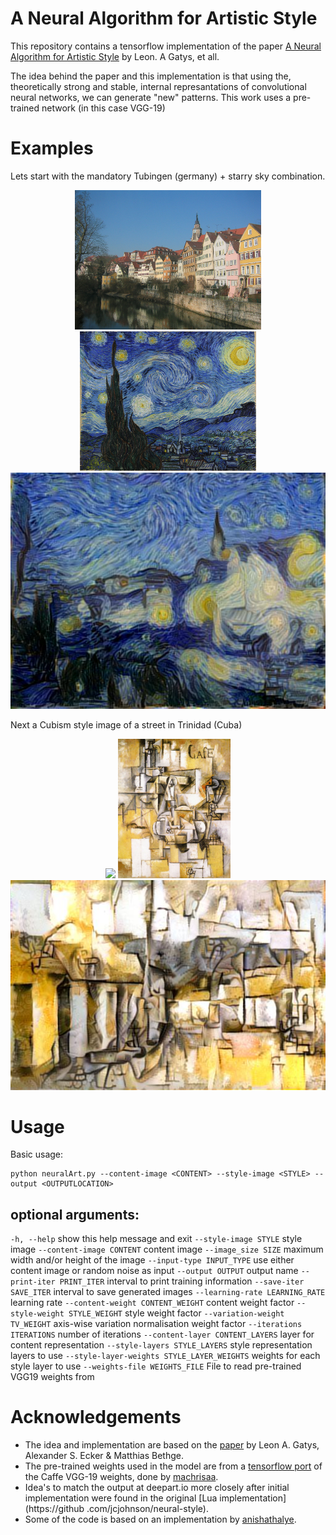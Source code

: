 # A Neural Algorithm for Artistic Style

This repository contains a tensorflow implementation of the paper [A Neural Algorithm for Artistic Style](http://arxiv.org/abs/1508.06576) by Leon. A
Gatys, et all.

The idea behind the paper and this implementation is that using the, theoretically strong and stable, internal represantations of convolutional
neural networks, we can generate "new" patterns.
This work uses a pre-trained network (in this case VGG-19)


# Examples
Lets start with the mandatory Tubingen (germany) + starry sky combination.
<div align="center">
 <img src="https://raw.githubusercontent.com/wolterr/NeuralArt/master/examples/content/tubingen.jpg" height="223px">
 <img src="https://raw.githubusercontent.com/wolterr/NeuralArt/master/examples/style/starry_sky.jpg" height="223px">
 <img src="https://raw.githubusercontent.com/Wolterr/NeuralArt/master/examples/output/starry_tubingen.jpg" width="512px">
</div>

Next a Cubism style image of a street in Trinidad (Cuba)
<div align="center">
 <img src="https://raw.githubusercontent.com/wolterr/NeuralArt/master/examples/content/trinidad.jpg" height="223px">
 <img src="https://raw.githubusercontent.com/wolterr/NeuralArt/master/examples/style/cubism.jpg" height="223px">
 <img src="https://raw.githubusercontent.com/wolterr/NeuralArt/master/examples/output/cubed_trinidad.jpg" width="512px">
</div>

# Usage
Basic usage:

```
python neuralArt.py --content-image <CONTENT> --style-image <STYLE> --output <OUTPUTLOCATION>
```


## optional arguments:
  `-h, --help`                                    show this help message and exit
  `--style-image STYLE`                           style image
  `--content-image CONTENT`                       content image
  `--image_size SIZE`                             maximum width and/or height of the image
  `--input-type INPUT_TYPE`                       use either content image or random noise as input
  `--output OUTPUT`                               output name
  `--print-iter PRINT_ITER`                       interval to print training information
  `--save-iter SAVE_ITER`                         interval to save generated images
  `--learning-rate LEARNING_RATE`                 learning rate
  `--content-weight CONTENT_WEIGHT`               content weight factor
  `--style-weight STYLE_WEIGHT`                   style weight factor
  `--variation-weight TV_WEIGHT`                  axis-wise variation normalisation weight factor
  `--iterations ITERATIONS`                       number of iterations
  `--content-layer CONTENT_LAYERS`                layer for content representation
  `--style-layers STYLE_LAYERS`                   style representation layers to use
  `--style-layer-weights STYLE_LAYER_WEIGHTS`     weights for each style layer to use
  `--weights-file WEIGHTS_FILE`                   File to read pre-trained VGG19 weights from


# Acknowledgements
* The idea and implementation are based on the [paper](http://arxiv.org/abs/1508.06576) by Leon A. Gatys, Alexander S. Ecker & Matthias Bethge.
* The pre-trained weights used in the model are from a [tensorflow port](https://github.com/machrisaa/tensorflow-vgg) of the Caffe VGG-19 weights,
done by [machrisaa](https://github.com/machrisaa).
* Idea's to match the output at deepart.io more closely after initial implementation were found in the original [Lua implementation](https://github
.com/jcjohnson/neural-style).
* Some of the code is based on an implementation by [anishathalye](https://github.com/anishathalye/neural-style).
